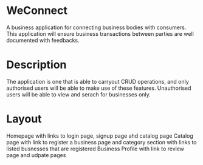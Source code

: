 # WeConnect
A business application for connecting business bodies with consumers.
This application will ensure business transactions between parties are well documented with feedbacks.

# Description
The application is one that is able to carryout CRUD operations, and only authorised users will be able to make use of these features.
Unauthorised users will be able to view and serach for businesses only.

# Layout
Homepage with links to login page, signup page ahd catalog page
Catalog page with link to register a business page and category section with links to listed busnesses that are registered
Business Profile with link to review page and udpate pages
